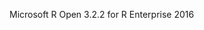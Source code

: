 <Token xmlns:xlink="http://www.w3.org/1999/xlink">Microsoft R Open 3.2.2 for R Enterprise 2016</Token>